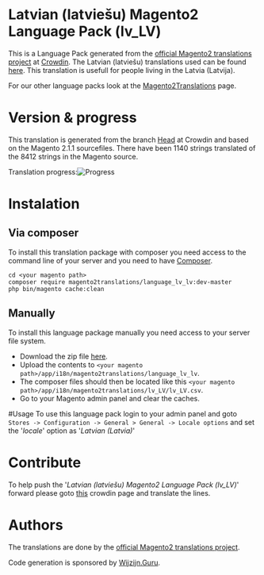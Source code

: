 # Latvian (latviešu) Magento2 Language Pack (lv_LV)
This is a Language Pack generated from the [official Magento2 translations project](https://crowdin.com/project/magento-2) at [Crowdin](https://crowdin.com).
The Latvian (latviešu) translations used can be found [here](https://crowdin.com/project/magento-2/lv).
This translation is usefull for people living in the Latvia (Latvija).

For our other language packs look at the [Magento2Translations](http://magento2translations.github.io/) page.

# Version & progress
This translation is generated from the branch [Head](https://crowdin.com/project/magento-2/lv#/Head) at Crowdin and based on the Magento 2.1.1 sourcefiles.
There have been  1140 strings translated of the 8412 strings in the Magento source.

Translation progress:![Progress](http://progressed.io/bar/14)

# Instalation
## Via composer
To install this translation package with composer you need access to the command line of your server and you need to have [Composer](https://getcomposer.org).
```
cd <your magento path>
composer require magento2translations/language_lv_lv:dev-master
php bin/magento cache:clean
```
## Manually
To install this language package manually you need access to your server file system.
* Download the zip file [here](https://github.com/Magento2Translations/language_lv_lv/archive/master.zip).
* Upload the contents to `<your magento path>/app/i18n/magento2translations/language_lv_lv`.
* The composer files should then be located like this `<your magento path>/app/i18n/magento2translations/lv_LV/lv_LV.csv`.
* Go to your Magento admin panel and clear the caches.

#Usage
To use this language pack login to your admin panel and goto `Stores -> Configuration -> General > General -> Locale options` and set the '*locale*' option as '*Latvian (Latvia)*'

# Contribute
To help push the '*Latvian (latviešu) Magento2 Language Pack (lv_LV)*' forward please goto [this](https://crowdin.com/project/magento-2/lv) crowdin page and translate the lines.

# Authors
The translations are done by the [official Magento2 translations project](https://crowdin.com/project/magento-2).

Code generation is sponsored by [Wijzijn.Guru](http://www.wijzijn.guru/).